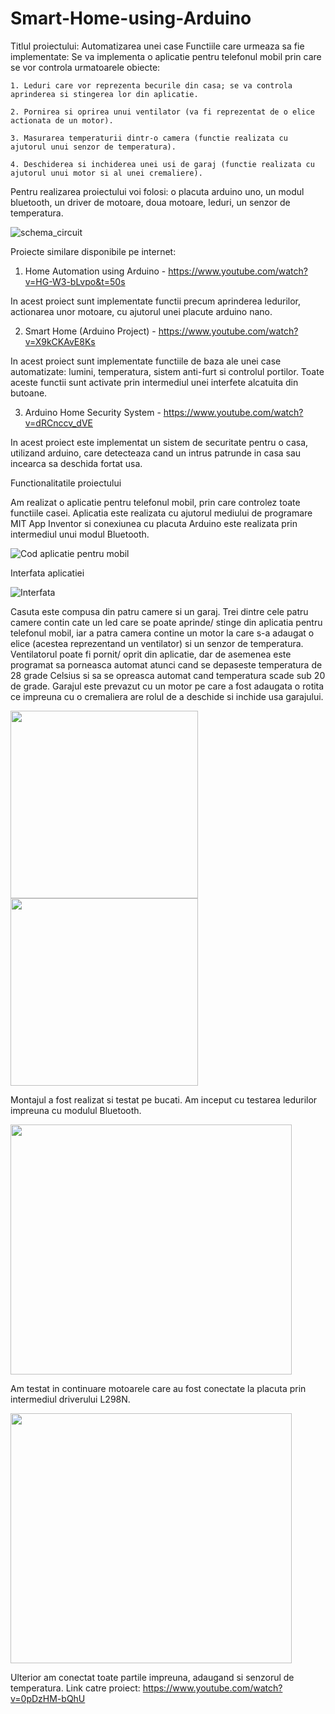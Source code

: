 # Smart-Home-using-Arduino
Titlul proiectului: Automatizarea unei case
Functiile care urmeaza sa fie implementate:
Se va implementa o aplicatie pentru telefonul mobil prin care se vor controla urmatoarele obiecte:

    1. Leduri care vor reprezenta becurile din casa; se va controla aprinderea si stingerea lor din aplicatie.

    2. Pornirea si oprirea unui ventilator (va fi reprezentat de o elice actionata de un motor).

    3. Masurarea temperaturii dintr-o camera (functie realizata cu ajutorul unui senzor de temperatura).

    4. Deschiderea si inchiderea unei usi de garaj (functie realizata cu ajutorul unui motor si al unei cremaliere).


Pentru realizarea proiectului voi folosi: o placuta arduino uno, un modul bluetooth, un driver de motoare, doua motoare,
leduri, un senzor de temperatura.

![schema_circuit](/uploads/973508fc7d159f6e30a9a5e6181263ac/schema_circuit.jpeg)

Proiecte similare disponibile pe internet:

1. Home Automation using Arduino - https://www.youtube.com/watch?v=HG-W3-bLvpo&t=50s


In acest proiect sunt implementate functii precum aprinderea ledurilor, actionarea unor motoare, cu
ajutorul unei placute arduino nano.

2. Smart Home (Arduino Project) - https://www.youtube.com/watch?v=X9kCKAvE8Ks


In acest proiect sunt implementate functiile de baza ale unei case automatizate: lumini, temperatura,
sistem anti-furt si controlul portilor. Toate aceste functii sunt activate prin intermediul unei interfete
alcatuita din butoane.

3. Arduino Home Security System - https://www.youtube.com/watch?v=dRCnccv_dVE


In acest proiect este implementat un sistem de securitate pentru o casa, utilizand arduino, care
detecteaza cand un intrus patrunde in casa sau incearca sa deschida fortat usa.

Functionalitatile proiectului

Am realizat o aplicatie pentru telefonul mobil, prin care controlez toate functiile casei. Aplicatia este realizata cu ajutorul mediului de
programare MIT App Inventor si conexiunea cu placuta Arduino este realizata prin intermediul unui modul Bluetooth.

![Cod aplicatie pentru mobil](Cod_aplicatie_mobil.JPG)

Interfata aplicatiei

![Interfata](Interfata_aplicatie_mobil.JPG)

Casuta este compusa din patru camere si un garaj. Trei dintre cele patru camere contin cate un led care se poate aprinde/ stinge din aplicatia
pentru telefonul mobil, iar a patra camera contine un motor la care s-a adaugat o elice (acestea reprezentand un ventilator) si un senzor de temperatura. Ventilatorul poate fi pornit/ oprit din aplicatie, dar de asemenea este programat sa porneasca automat atunci cand se depaseste
temperatura de 28 grade Celsius si sa se opreasca automat cand temperatura scade sub 20 de grade. Garajul este prevazut cu un motor pe care a
fost adaugata o rotita ce impreuna cu o cremaliera are rolul de a deschide si inchide usa garajului.

<img src="Casuta.jpeg"  width="300" height="300"> <img src="Leduri.jpeg"  width="300" height="300">

 
Montajul a fost realizat si testat pe bucati. Am inceput cu testarea ledurilor impreuna cu modulul Bluetooth.

<img src="testare_leduri_si_modulB.jpeg"  width="450" height="400">

Am testat in continuare motoarele care au fost conectate la placuta prin intermediul driverului L298N.

<img src="testare_motoare.jpeg"  width="450" height="400">


Ulterior am conectat toate partile impreuna, adaugand si senzorul de temperatura.
Link catre proiect: https://www.youtube.com/watch?v=0pDzHM-bQhU
